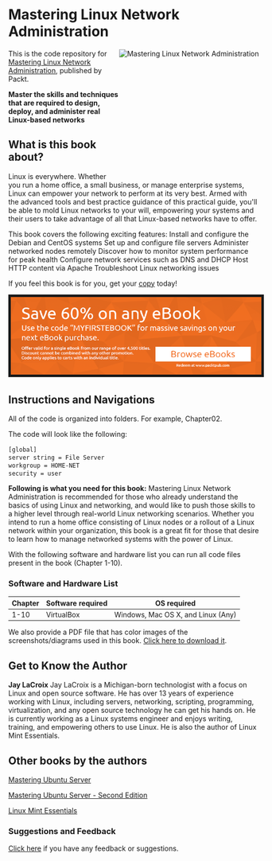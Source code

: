 # Mastering Linux Network Administration

<a href="https://www.packtpub.com/networking-and-servers/mastering-linux-network-administration?utm_source=github&utm_medium=repository&utm_campaign=9781784399597 "><img src="https://d255esdrn735hr.cloudfront.net/sites/default/files/imagecache/ppv4_main_book_cover/B03919_Mastering%20Linux%20Network%20Administration_.jpg" alt="Mastering Linux Network Administration" height="256px" align="right"></a>

This is the code repository for [Mastering Linux Network Administration](https://www.packtpub.com/networking-and-servers/mastering-linux-network-administration?utm_source=github&utm_medium=repository&utm_campaign=9781784399597 ), published by Packt.

**Master the skills and techniques that are required to design, deploy, and administer real Linux-based networks**

## What is this book about?
Linux is everywhere. Whether you run a home office, a small business, or manage enterprise systems, Linux can empower your network to perform at its very best. Armed with the advanced tools and best practice guidance of this practical guide, you'll be able to mold Linux networks to your will, empowering your systems and their users to take advantage of all that Linux-based networks have to offer.

This book covers the following exciting features:
Install and configure the Debian and CentOS systems 
Set up and configure file servers 
Administer networked nodes remotely 
Discover how to monitor system performance for peak health 
Configure network services such as DNS and DHCP 
Host HTTP content via Apache 
Troubleshoot Linux networking issues 

If you feel this book is for you, get your [copy](https://www.amazon.com/dp/1784399590) today!

<a href="https://www.packtpub.com/?utm_source=github&utm_medium=banner&utm_campaign=GitHubBanner"><img src="https://raw.githubusercontent.com/PacktPublishing/GitHub/master/GitHub.png" 
alt="https://www.packtpub.com/" border="5" /></a>

## Instructions and Navigations
All of the code is organized into folders. For example, Chapter02.

The code will look like the following:
```
[global]                                                                                            
server string = File Server
workgroup = HOME-NET
security = user
```

**Following is what you need for this book:**
Mastering Linux Network Administration is recommended for those who already understand the basics of using Linux and networking, and would like to push those skills to a higher level through real-world Linux networking scenarios. Whether you intend to run a home office consisting of Linux nodes or a rollout of a Linux network within your organization, this book is a great fit for those that desire to learn how to manage networked systems with the power of Linux.

With the following software and hardware list you can run all code files present in the book (Chapter 1-10).
### Software and Hardware List
| Chapter | Software required | OS required |
| -------- | ------------------------------------ | ----------------------------------- |
| 1-10 | VirtualBox | Windows, Mac OS X, and Linux (Any) |

We also provide a PDF file that has color images of the screenshots/diagrams used in this book. [Click here to download it](https://www.packtpub.com/sites/default/files/downloads/9597OS_ColorImages.pdf).

## Get to Know the Author
**Jay LaCroix**
Jay LaCroix is a Michigan-born technologist with a focus on Linux and open source software. He has over 13 years of experience working with Linux, including servers, networking, scripting, programming, virtualization, and any open source technology he can get his hands on. He is currently working as a Linux systems engineer and enjoys writing, training, and empowering others to use Linux. He is also the author of Linux Mint Essentials.

## Other books by the authors
[Mastering Ubuntu Server](https://www.packtpub.com/networking-and-servers/mastering-ubuntu-server?utm_source=github&utm_medium=repository&utm_campaign=9781785284526 )

[Mastering Ubuntu Server - Second Edition](https://www.packtpub.com/networking-and-servers/mastering-ubuntu-server-second-edition?utm_source=github&utm_medium=repository&utm_campaign=9781788997560 )

[Linux Mint Essentials](https://www.packtpub.com/networking-and-servers/linux-mint-essentials?utm_source=github&utm_medium=repository&utm_campaign=9781782168157 )

### Suggestions and Feedback
[Click here](https://docs.google.com/forms/d/e/1FAIpQLSdy7dATC6QmEL81FIUuymZ0Wy9vH1jHkvpY57OiMeKGqib_Ow/viewform) if you have any feedback or suggestions.


